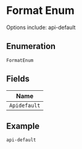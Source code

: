 
# Format Enum

Options include: api-default

## Enumeration

`FormatEnum`

## Fields

| Name |
|  --- |
| `Apidefault` |

## Example

```
api-default
```

